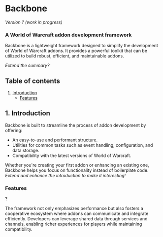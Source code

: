 # Backbone
*Version ? (work in progress)*
### A World of Warcraft addon development framework

Backbone is a lightweight framework designed to simplify the development of World of Warcraft addons. It provides a powerful toolkit that can be utilized to build robust, efficient, and maintainable addons.

*Extend the summary?*

## Table of contents

1. [Introduction](#1-introduction)
    - [Features](#features)

## 1. Introduction

Backbone is built to streamline the process of addon development by offering:

- An easy-to-use and performant structure.
- Utilities for common tasks such as event handling, configuration, and data storage.
- Compatibility with the latest versions of World of Warcraft.

Whether you're creating your first addon or enhancing an existing one, Backbone helps you focus on functionality instead of boilerplate code. *Extend and enhance the introduction to make it interesting!*

### Features

?

The framework not only emphasizes performance but also fosters a cooperative ecosystem where addons can communicate and integrate efficiently. Developers can leverage shared data through services and channels, enabling richer experiences for players while maintaining compatibility.